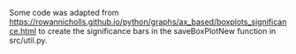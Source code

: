 Some code was adapted from https://rowannicholls.github.io/python/graphs/ax_based/boxplots_significance.html to create the significance bars in the saveBoxPlotNew function in src/util.py.
